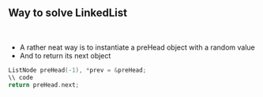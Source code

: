 ## Way to solve LinkedList
​
- A rather neat way is to instantiate a preHead object with a random value
- And to return its next object
​
```cpp
ListNode preHead(-1), *prev = &preHead;
\\ code
return preHead.next;
```